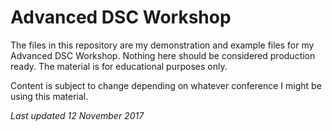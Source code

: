 # Advanced DSC Workshop

The files in this repository are my demonstration and example files for my Advanced DSC Workshop. Nothing here should be considered production ready. The material is for educational purposes only.

Content is subject to change depending on whatever conference I might be using this material.

*Last updated 12 November 2017*